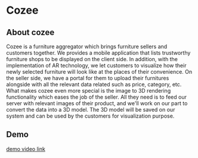 # Cozee

## About cozee
Cozee is a furniture aggregator which brings furniture sellers and customers together. We provides a mobile application that lists trustworthy furniture shops to be displayed on the client side. In addition, with the implementation of AR technology, we let customers to visualize how their newly selected furniture will look like at the places of their convenience. On the seller side, we have a portal for them to upload their furnitures alongside with all the relevant data related such as price, category, etc. What makes cozee even more special is the image to 3D rendering functionality which eases the job of the seller. All they need is to feed our server with relevant images of their product, and we'll work on our part to convert the data into a 3D model. The 3D model will be saved on our system and can be used by the customers for visualization purpose.

## Demo
[demo video link](https://drive.google.com/open?id=115TJLFX-8QETlk1O_PkLkinO-jxkv2ZL)
